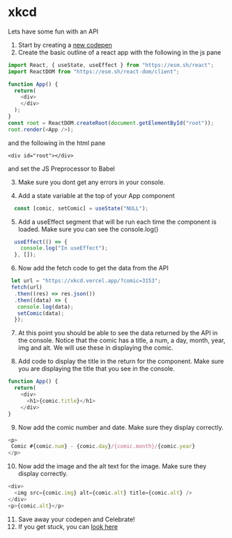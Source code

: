 # xkcd

Lets have some fun with an API
1) Start by creating a [new codepen](https://codepen.io/)
2) Create the basic outline of a react app with the following in the js pane
```js
import React, { useState, useEffect } from "https://esm.sh/react";
import ReactDOM from "https://esm.sh/react-dom/client";

function App() {
  return(
    <div>
    </div>
  );
}
const root = ReactDOM.createRoot(document.getElementById("root"));
root.render(<App />);
```
and the following in the html pane
```
<div id="root"></div>
```
and set the JS Preprocessor to Babel

3) Make sure you dont get any errors in your console.
   
4) Add a state variable at the top of your App component
```js
  const [comic, setComic] = useState("NULL");
```

5) Add a useEffect segment that will be run each time the component is loaded. Make sure you can see the console.log()
```js
  useEffect(() => {
    console.log("In useEffect");
  }, []);
```

6) Now add the fetch code to get the data from the API
```js
 let url = "https://xkcd.vercel.app/?comic=3153";
 fetch(url)
  .then((res) => res.json())
  .then((data) => {
   console.log(data);
   setComic(data);
  });
```

7) At this point you should be able to see the data returned by the API in the console.
Notice that the comic has a title, a num, a day, month, year, img and alt.
We will use these in displaying the comic.

8) Add code to display the title in the return for the component.  Make sure you are displaying the title that you see in the console.
```js
function App() {
  return(
    <div>
      <h1>{comic.title}</h1>
    </div>
}
```

9) Now add the comic number and date.  Make sure they display correctly.
```js
<p>
 Comic #{comic.num} - {comic.day}/{comic.month}/{comic.year}
</p>
```

10) Now add the image and the alt text for the image.  Make sure they display correctly.
```js
<div>
  <img src={comic.img} alt={comic.alt} title={comic.alt} />
</div>
<p>{comic.alt}</p>
```
11) Save away your codepen and Celebrate!
12) If you get stuck, you can [look here](https://codepen.io/mjcleme/pen/JoGrZRq)
